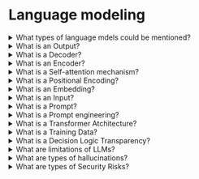 # Language modeling

<details>
  <summary>What types of language mdels could be mentioned?</summary>

**Large Language Models (LLMs)** - the advanced version of LMs, are trained on larger datasets and use advanced techniques such as deep learning and transformers to analyze complex relationships between words.

**Small language models (SLMs)** - are compact versions of LLMs that require less training data, have simpler architectures, and are quicker to develop. They are suitable for specific tasks and domains, offering focused expertise and devices with limited processing power.

</details>

<details>
  <summary>What is an Output?</summary>

Since the tokens are generated one at a time, the process of detokenization is also sequential. Based on the model's vocabulary, each token ID is mapped to a specific token. Then tokens are converted into the text output.

</details>

<details>
  <summary>What is a Decoder?</summary>

Decoder receives relevant blocks from the encoder and generates output using the provided context.

</details>

<details>
  <summary>What is an Encoder?</summary>

The encoder takes an input sequence (prompt), scans it by traversing through multiple internal layers, and identifies relevant blocks. It is then passed to the decoder utilizing a self-attention mechanism.

</details>

<details>
  <summary>What is a Self-attention mechanism?</summary>

The self-attention mechanism helps the system comprehend and process the relationships between words in a sentence or a paragraph. It lives within the “context window”, a dynamic memory for your conversation.

</details>

<details>
  <summary>What is a Positional Encoding?</summary>

The model processes embeddings using many layers of neural networks. An essential part of this processing is positional encoding, where special vectors are added directly to the embeddings. They have the same dimension as embeddings and help to preserve sequence information. Thus, even if the same word appears in different positions, its resulting vector representation will be different.

</details>

<details>
  <summary>What is an Embedding?</summary>

After IDs are assigned to tokens, they need to be converted into a set of numbers that define each token's initial semantic meaning. This process employs neural networks and is called embedding. The result of the embedding process is a set of vectors called embeddings. They are used in the transformer model for further processing.

</details>

<details>
  <summary>What is an Input?</summary>

The input or prompt is then tokenized, converting the text into smaller units. Each token is assigned a numberid ID based on the model's vocabulary. This vocabulary is a list where each unique token from the training dataset is associated with a unique index.

</details>

<details>
  <summary>What is a Prompt?</summary>

A prompt is a set of instructions or a question that acts as the initial input for an LLM. It essentially defines the task you want the LLM to perform. It provies context, specifies the desired output format or style, and guides the LLM towards a specific outcome.

</details>

<details>
  <summary>What is a Prompt engineering?</summary>

The prompt engineering is a crucial skill in artificial intelligence, involving crafting prompts to guide an AI tool's responses. To gain this skill, one must learn about AI behavior, language nuances, and the specific requirements of the AI tool.

</details>

<details>
  <summary>What is a Transformer Atchitecture?</summary>

The operation of transformers relies on generating output based on the probability distribution of the next token in a sequence. This process naturally leads to non-deterministic responses, allowing for varied outputs under identical initial conditions.

</details>

<details>
  <summary>What is a Training Data?</summary>

LLMs produce text based on examples and patterns observed in their training data. They mirror all the characteristics of this data, including biases, inaccuracies, and topic specification. The training dataset is relevant up to the cut-off date of the training process. After this date, the model's database does not receive updates or incorporate new information unless retrained or supplemented with external, up-to-date data sources.

</details>

<details>
  <summary>What is a Decision Logic Transparency?</summary>

LLMs perform extensive computations using a complex array of internal settings and parameters. This complexity often makes the input-output relationships within these models difficult to decipher, causing most commercial LMSs to operate as "black boxes".

</details>

<details>
  <summary>What are limitations of LLMs?</summary>

- **Cognitive Constraints and Interaction Challenges** - LLMs perceive and process information differently from humans, leading to potential output limitations. They might make mistakes, produce fake facts, or generate biased responses.
- **Security Risks** - The complex nature of LLMs does not make them immune to risks. They may be susceptible to various forms of cyber threats, including being tricked, attaked, or misused.
- **Privacy and Legal Concerns** - LLMs may store and utilize input data. As such, issues surrounding data protection responsibilities, rights, and compliance with legal regulations arise when using LLMs.

</details>

<details>
  <summary>What are types of hallucinations?</summary>

- **Factual Inaccuracies** - This type of hallucination includes generation text that contains factual errors or that is not based on reality due to a lack of explicit real-world knowledge.
- **Fabrication or Misrepresentation** - This type of hallucination includes creating atrificial sources, making unfonded claims, or designing entirely fictional scenarios. No such links, presentations, or articles exist in this case, but the names and links look like real ones.
- **Nonsensical Output** - LLMs may somethimes respond with completely random, unrelated, or nonsensical answers in real-world context.

</details>

<details>
  <summary>What are types of Security Risks?</summary>

- **Jaibreak Attacks** - This term refers to attempts to `break out` of the restrictions intentionally set by the development team to prevent the model's misuse for illegal or unintended purposes. Attackers often employ various tricks, such as inputting specific combinations of symbols, letters, binary code, base-64 encoding, or queries in different languages.
- **Prompt Injection** - It is about manipulating an LLM or LLM-based application and giving it what looks like new instructions and basically hijacking the system.
- **Data Pisoning/Backdoor Attacks** - LLMs learn from the data on which they are trained. If this training data contains harmful or malicious content, it can influence the model's behavior, leading to dangerous and harmful outputs.

</details>
